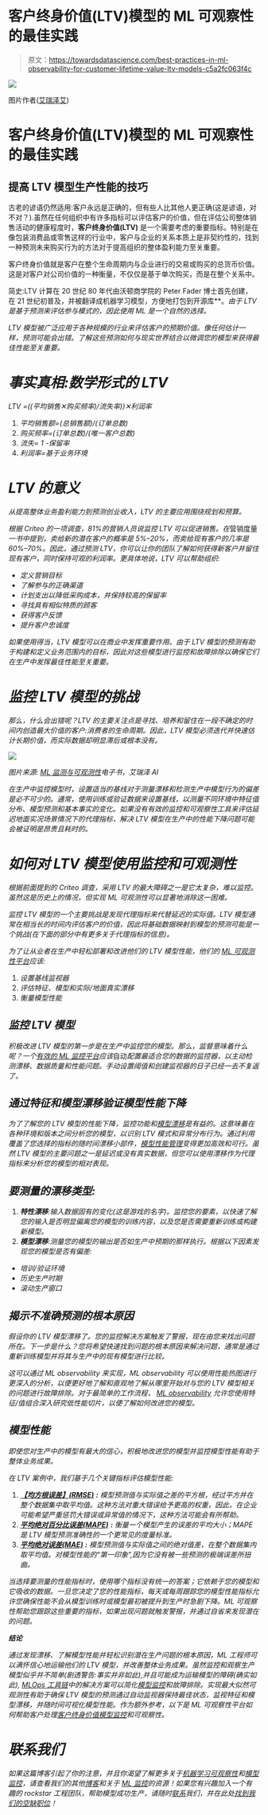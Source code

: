 # 客户终身价值(LTV)模型的 ML 可观察性的最佳实践

> 原文：<https://towardsdatascience.com/best-practices-in-ml-observability-for-customer-lifetime-value-ltv-models-c5a2fc063f4c>

![](img/cd0882a38eeb76f7c627d32a7dbe0726.png)

图片作者([艾瑞泽艾](https://arize.com/))

# 客户终身价值(LTV)模型的 ML 可观察性的最佳实践

## 提高 LTV 模型生产性能的技巧

古老的谚语仍然适用:客户永远是正确的，但有些人比其他人更正确(这是谚语，对不对？).虽然在任何组织中有许多指标可以评估客户的价值，但在评估公司整体销售活动的健康程度时，**客户终身价值(LTV)** 是一个需要考虑的重要指标。特别是在像包装消费品或零售这样的行业中，客户与企业的关系本质上是非契约性的，找到一种预测未来购买行为的方法对于提高组织的整体盈利能力至关重要。

客户终身价值就是客户在整个生命周期内与企业进行的交易或购买的总货币价值。这是对客户对公司价值的一种衡量，不仅仅是基于单次购买，而是在整个关系中。

简史:LTV 计算在 20 世纪 80 年代由沃顿商学院的 Peter Fader 博士首先创建，在 21 世纪初普及，并被翻译成机器学习模型，方便地打包到开源库[](https://pypi.org/project/Lifetimes/)**。*由于 LTV 是基于预测来评估参与模式的，因此使用 ML 是一个自然的选择。*

*LTV 模型被广泛应用于各种规模的行业来评估客户的预期价值。像任何估计一样，预测可能会出错。了解这些预测如何与现实世界结合以微调您的模型来获得最佳性能至关重要。*

# *事实真相:数学形式的 LTV*

*LTV =((平均销售✕购买频率)/流失率))✕利润率*

1.  *平均销售额=(总销售额)/(订单总数)*
2.  *购买频率=(订单总数)/(唯一客户总数)*
3.  *流失= 1 -保留率*
4.  *利润率=基于业务环境*

# *LTV 的意义*

*从提高整体业务盈利能力到预测创业收入，LTV 的主要应用围绕规划和预算。*

*根据 Criteo 的一项调查，81%的营销人员说监控 LTV 可以促进销售。在*营销度量*一书中提到，卖给新的潜在客户的概率是 5%–20%，而卖给现有客户的几率是 60%–70%。因此，通过预测 LTV，你可以让你的团队了解如何获得新客户并留住现有客户，同时保持可观的利润率。更具体地说，LTV 可以帮助组织:*

*   *定义营销目标*
*   *了解参与的正确渠道*
*   *计划支出以降低采购成本，并保持较高的保留率*
*   *寻找具有相似特质的顾客*
*   *获得客户反馈*
*   *提升客户忠诚度*

*如果使用得当，LTV 模型可以在商业中发挥重要作用。由于 LTV 模型的预测有助于构建和定义业务范围内的目标，因此对这些模型进行监控和故障排除以确保它们在生产中发挥最佳性能至关重要。*

# *监控 LTV 模型的挑战*

*那么，什么会出错呢？LTV 的主要关注点是寻找、培养和留住在一段不确定的时间内创造最大价值的客户:消费者的生命周期。因此，LTV 模型必须迭代并快速估计长期价值，而实际数据却明显滞后或根本没有。*

*![](img/f2cfd9471624c198ac5c6c14268c09b6.png)*

*图片来源: [ML 监测与可观测性](https://arize.com/resource/ebook-machine-learning-observability-101/)电子书，艾瑞泽 AI*

*在生产中监控模型时，设置适当的基线对于测量漂移和检测生产中模型行为的偏差是必不可少的。通常，使用训练或验证数据来设置基线，以测量不同环境中特征值分布、模型预测和基本事实的变化。如果没有有效的监控和可观察性工具来评估延迟地面实况场景情况下的代理指标，解决 LTV 模型在生产中的性能下降问题可能会被证明是昂贵且耗时的。*

# *如何对 LTV 模型使用监控和可观测性*

*根据前面提到的 Criteo 调查，采用 LTV 的最大障碍之一是它太复杂，难以监控。虽然这是历史上的情况，但实现 ML 可观测性可以显著地消除这一困难。*

*监控 LTV 模型的一个主要挑战是发现代理指标来代替延迟的实际值。LTV 模型通常在相当长的时间内评估客户的价值，因此将基础数据映射到模型的预测可能是一个挑战(在下面的部分中有更多关于代理指标的信息)。*

*为了让从业者在生产中轻松部署和改进他们的 LTV 模型性能，他们的 [ML 可观测性平台](https://arize.com/resource/arize-platform-demo/)应该:*

1.  *设置基线监视器*
2.  *评估特征、模型和实际/地面真实漂移*
3.  *衡量模型性能*

## *监控 LTV 模型*

*积极改进 LTV 模型的第一步是在生产中监控您的模型。那么，监督意味着什么呢？一个[有效的 ML 监控平台](https://arize.com/resource/machine-learning-observability-checklist/)应该*自动*配置最适合您的数据的监控器，以主动检测漂移、数据质量和性能问题。手动设置阈值和创建监视器的日子已经一去不复返了。*

## *通过特征和模型漂移验证模型性能下降*

*为了了解您的 LTV 模型的性能下降，监控功能和[模型漂移](https://arize.com/model-drift/)是有益的。这意味着在各种环境和版本之间分析您的模型，以识别 LTV 模式和异常分布行为。通过利用覆盖了您选择的指标的随时间漂移小部件，[模型性能管理](https://arize.com/blog/monitor-your-model-in-production/)变得更加高效和可行。虽然 LTV 模型的主要问题之一是延迟或没有真实数据，但您可以使用漂移作为代理指标来分析您的模型的相对表现。*

## *要测量的漂移类型:*

1.  ***特性漂移**:输入数据固有的变化(这是游戏的名字)。监控您的要素，以快速了解您的输入是否明显偏离您的模型的训练内容，以及您是否需要重新训练或构建新模型。*
2.  ***模型漂移**:测量您的模型的输出是否如生产中预期的那样执行。根据以下因素发现您的模型是否有偏差:*

*   *培训/验证环境*
*   *历史生产时期*
*   *滚动生产窗口*

## *揭示不准确预测的根本原因*

*假设你的 LTV 模型漂移了。您的监控解决方案触发了警报，现在由您来找出问题所在。下一步是什么？您将希望快速找到问题的根本原因来解决问题，通常是通过重新训练模型并将其与生产中的现有模型进行比较。*

*这可以通过 ML observability 来实现，ML observability 可以使用性能热图进行更深入的分析，以便更好地了解和直观地了解从哪里开始对与您的 LTV 模型相关的问题进行故障排除。对于最简单的工作流程， [ML observability](https://arize.com/ml-observability/) 允许您使用特征/值组合深入研究低性能切片，以便了解如何改进您的模型。*

## *模型性能*

*即使您对生产中的模型有最大的信心，积极地改进您的模型并监控模型性能有助于整体业务成果。*

*在 LTV 案例中，我们基于几个关键指标评估模型性能:*

1.  *[**【均方根误差】(RMSE)**](https://arize.com/glossary/root-mean-square-error-rmse/) **:** 模型预测值与实际值之差的平方根，经过平方并在整个数据集中取平均值。这种方法对重大错误给予更高的权重，因此，在企业可能希望严重惩罚大错误或异常值的情况下，这种方法可能会有所帮助。*
2.  *[**平均绝对百分比误差(MAPE)**](https://arize.com/glossary/mean-absolute-percentage-error/) **:** 衡量一个模型产生的误差的平均大小；MAPE 是 LTV 模型预测准确性的一个更常见的度量标准。*
3.  *[**平均绝对误差(MAE)**](https://arize.com/glossary/mean-absolute-error/) **:** 模型预测值与实际值之间的绝对值差，在整个数据集内取平均值。对模型性能的“第一印象”,因为它没有被一些预测的极端误差所扭曲。*

*当选择要测量的性能指标时，使用哪个指标没有统一的答案；它依赖于您的模型和它吸收的数据。一旦您决定了您的性能指标，每天或每周跟踪您的模型性能指标允许您确保性能不会从模型训练时或模型最初被提升到生产时急剧下降。ML 可观察性帮助您跟踪这些重要的指标，如果出现问题就触发警报，并通过自省来发现潜在的问题。*

***结论***

*通过发现漂移、了解模型性能并轻松识别潜在生产问题的根本原因，ML 工程师可以满怀信心地运输他们的 LTV 模型，并改善整体业务成果。虽然监控和观察生产模型似乎并不简单(剧透警告:事实并非如此),并且可能成为运输模型的障碍(确实如此), [MLOps 工具链](https://arize.com/blog/the-only-3-ml-tools-you-need/)中的解决方案可以简化[模型监控](https://arize.com/model-monitoring/)和故障排除。实现最大似然可观测性有助于确保 LTV 模型的预测通过自动监视器保持最佳状态，监视特征和模型漂移，并随时间可视化模型性能。作为额外参考，以下是 ML 可观察性平台如何帮助客户处理[客户终身价值模型监控](https://docs.arize.com/arize/resources/use-cases/customer-lifetime-value)和可观察性。*

# *联系我们*

*如果这篇博客引起了你的注意，并且你渴望了解更多关于[机器学习可观察性](https://arize.com/ml-observability/)和[模型监控](https://arize.com/model-monitoring/)，请查看我们的其他[博客](https://arize.com/blog/)和关于 [ML 监控](https://arize.com/ml-observability/)的资源！如果您有兴趣加入一个有趣的 rockstar 工程团队，帮助模型成功生产，请随时[联系](https://arize.com/contact/)我们，并在此处[找到我们的空缺职位](https://arize.com/careers/)！*